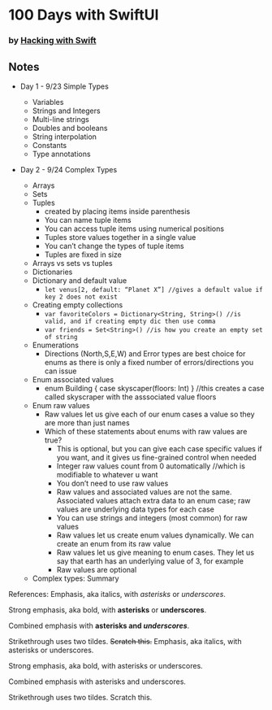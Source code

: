 # 100 Days with SwiftUI
### by [Hacking with Swift](https://www.hackingwithswift.com/100/swiftui/3)

## Notes

- Day 1 - 9/23 Simple Types
    - Variables
    - Strings and Integers
    - Multi-line strings
    - Doubles and booleans
    - String interpolation
    - Constants
    - Type annotations

- Day 2 - 9/24 Complex Types
    - Arrays
    - Sets
    - Tuples
        - created by placing items inside parenthesis
        - You can name tuple items
        - You can access tuple items using numerical positions
        - Tuples store values together in a single value
        - You can’t change the types of tuple items
        - Tuples are fixed in size
    - Arrays vs sets vs tuples
    - Dictionaries
    - Dictionary and default value
        - ```let venus[2, default: “Planet X”] //gives a default value if key 2 does not exist```
    - Creating empty collections
        - ```var favoriteColors = Dictionary<String, String>() //is valid, and if creating empty dic then use comma```
        - ```var friends = Set<String>() //is how you create an empty set of string```
    - Enumerations
        - Directions (North,S,E,W) and Error types are best choice for enums as there is only a fixed number of errors/directions you can issue 
    - Enum associated values
        - enum Building { case skyscaper(floors: Int) } //this creates a case called skyscraper with the asssociated value floors
    - Enum raw values
        - Raw values let us give each of our enum cases a value so they are more than just names
        - Which of these statements about enums with raw values are true?
            - This is optional, but you can give each case specific values if you want, and it gives us fine-grained control when needed
            - Integer raw values count from 0 automatically //which is modifiable to whatever u want
            - You don’t need to use raw values
            - Raw values and associated values are not the same. Associated values attach extra data to an enum case; raw values are underlying data types for each case
            - You can use strings and integers (most common) for raw values
            - Raw values let us create enum values dynamically. We can create an enum from its raw value
            - Raw values let us give meaning to enum cases. They let us say that earth has an underlying value of 3, for example
            - Raw values are optional
    - Complex types: Summary 







References:
Emphasis, aka italics, with *asterisks* or _underscores_.

Strong emphasis, aka bold, with **asterisks** or __underscores__.

Combined emphasis with **asterisks and _underscores_**.

Strikethrough uses two tildes. ~~Scratch this.~~
Emphasis, aka italics, with asterisks or underscores.

Strong emphasis, aka bold, with asterisks or underscores.

Combined emphasis with asterisks and underscores.

Strikethrough uses two tildes. Scratch this.
